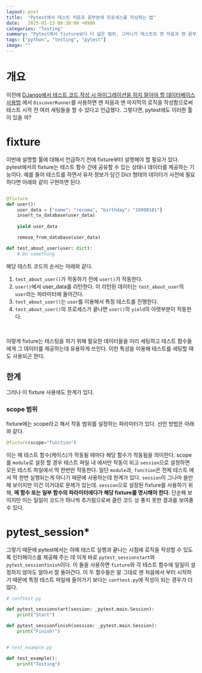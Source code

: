 ```yaml
---
layout: post
title:  "Pytest에서 테스트 처음과 끝부분에 프로세스를 작성하는 법"
date:   2025-01-13 08:30:00 +0900
categories: "Testing"
summary: "Pytest에서 fixture보다 더 넓은 범위, 그러니가 테스트의 맨 처음과 맨 끝부분에서 프로세스를 추가해야 할 때가 있다."
tags: ["python", "testing", "pytest"]
image: ""
---
```


# 개요

이전에 [DJango에서 테스트 코드 작성 시 마이그레이션을 하지 말아야 할 데이터베이스 사용법](https://recoma96.github.io/django/2024/11/22/django-unittest-set-migration-with-other-db.html) 에서 `DiscoverRunner`를 사용하면 맨 처음과 맨 마지막의 로직을 작성함으로써 테스트 시작 전 여러 세팅들을 할 수 있다고 언급했다. 그렇다면, pytest에도 이러한 툴이 있을 까?

# fixture

이번에 설명할 툴에 대해서 언급하기 전에 fixture부터 설명해야 할 필요가 있다. pytest에서의 fixture는 테스트 함수 간에 공유할 수 있는 상태나 데이터를 제공하는 기능이다. 예를 들어 테스트를 하면서 유저 정보가 담긴 Dict 형태의 데이터가 사전에 필요하다면 아래와 같이 구현하면 된다.


```python

@fixture
def user():
    user_data = {"name": "recoma", "birthday": "19990101"}
    insert_to_database(user_data)
    
    yield user_data

    remove_from_database(user_data)

def test_about_user(user: dict):
    # Do something
```

해당 테스트 코드의 순서는 아래와 같다.
1. `test_about_user()`가 작동하기 전에 `user()`가 작동한다.
2. `user()`에서 user_data를 리턴한다. 이 리턴된 데이터는 `test_about_user`의 `user`라는 파라미터에 들어간다.
3. `test_about_user()`는 `user`를 이용해서 특정 테스트를 진행한다.
4. `test_about_user()`의 프로세스가 끝나면 `user()`의 `yield`의 아랫부분이 작동한다.

<br>

이렇게 fixture는 테스팅을 하기 위해 필요한 데이터들을 미리 세팅하고 테스트 함수들에게 그 데이터를 제공하는데 유용하게 쓰인다. 이런 특성을 이용해 테스트를 세팅할 때도 사용되곤 한다.


## 한계

그러나 이 fixture 사용에도 한계가 있다. 

### scope 범위

fixture에는 scope라고 해서 작동 범위를 설정하는 파라미터가 있다. 선언 방법은 아래와 같다.

```python
@fixture(scope="function")
```

이는 매 테스트 함수(케이스)가 작동될 때마다 해당 함수가 작동됨을 의미한다. scope를 `module`로 설정 할 경우 테스트 파일 내 에서만 작동이 되고 `session`으로 설정하면 모든 테스트 파일에서 딱 한번만 작동한다. 일단 `module`과, `function`은 전체 테스트 에서 딱 한번 실행되는게 아니기 때문에 사용하는데 한계가 있다. `session`이 그나마 쓸만해 보이지만 이건 이거대로 문제가 있는데. `session`으로 설정된 fixture를 사용하기 위해, **매 함수 또는 일부 함수의 파라미터에다가 해당 fixture를 명시해야 한다.** 단순해 보이지만 이는 일일이 코드가 하나씩 추가됨으로써 클린 코드 상 좋지 못한 결과를 보여줄 수 있다.


# pytest_session*

그렇기 때문에 pytest에서는 아예 테스트 실행과 끝나는 시점에 로직을 작성할 수 있도록 인터페이스를 제공해 주는 데 이게 바로 `pytest_sessionstart`와 `pytest_sessionfinish`이다. 이 둘을 사용하면 `fixture`와 각 테스트 함수에 일일이 설정하지 않아도 알아서 잘 돌아간다. 이 두 함수들은 말 그대로 맨 처음에서 부터 시작하기 때문에 특정 테스트 파일에 들어가기 보다는 `conftest.py`에 작성이 되는 경우가 더 많다.

```python
# conftest.py

def pytest_sessionstart(session: _pytest.main.Session):
    print("Start")

def pytest_sessionfinish(session: _pytest.main.Session):
    print("Finish!")


# test_example.py

def test_example():
    print("Testing")

```
